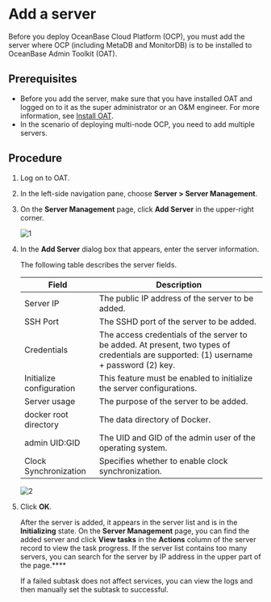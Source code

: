 # Add a server

Before you deploy OceanBase Cloud Platform (OCP), you must add the server where OCP (including MetaDB and MonitorDB) is to be installed to OceanBase Admin Toolkit (OAT).

## Prerequisites

* Before you add the server, make sure that you have installed OAT and logged on to it as the super administrator or an O&M engineer. For more information, see [Install OAT](../200.prepare-the-deployment-environment/100.install-oat.md).
* In the scenario of deploying multi-node OCP, you need to add multiple servers.

## Procedure

1. Log on to OAT.

2. In the left-side navigation pane, choose **Server > Server Management**.

3. On the **Server Management** page, click **Add Server** in the upper-right corner.

   ![1](https://obbusiness-private.oss-cn-shanghai.aliyuncs.com/doc/img/ocp/401/add%20server.png)

4. In the **Add Server** dialog box that appears, enter the server information.

   The following table describes the server fields.

   | Field | Description |
   |---------|-----------|
   | Server IP | The public IP address of the server to be added.  |
   | SSH Port | The SSHD port of the server to be added.  |
   | Credentials | The access credentials of the server to be added. At present, two types of credentials are supported: (1) username + password (2) key.  |
   | Initialize configuration | This feature must be enabled to initialize the server configurations.  |
   | Server usage | The purpose of the server to be added.  |
   | docker root directory | The data directory of Docker.  |
   | admin UID:GID | The UID and GID of the admin user of the operating system.  |
   | Clock Synchronization | Specifies whether to enable clock synchronization.  |

   ![2](https://obbusiness-private.oss-cn-shanghai.aliyuncs.com/doc/img/ocp/401/%E6%B7%BB%E5%8A%A0%E6%9C%8D%E5%8A%A1%E5%99%A82.png)

5. Click **OK**.

   After the server is added, it appears in the server list and is in the **Initializing** state. On the **Server Management** page, you can find the added server and click **View tasks** in the **Actions** column of the server record to view the task progress. If the server list contains too many servers, you can search for the server by IP address in the upper part of the page.****

   If a failed subtask does not affect services, you can view the logs and then manually set the subtask to successful.
